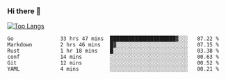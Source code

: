 ### Hi there 👋

<!--
**3Xpl0it3r/3Xpl0it3r** is a ✨ _special_ ✨ repository because its `README.md` (this file) appears on your GitHub profile.

Here are some ideas to get you started:

- 🔭 I’m currently working on ...
- 🌱 I’m currently learning ...
- 👯 I’m looking to collaborate on ...
- 🤔 I’m looking for help with ...
- 💬 Ask me about ...
- 📫 How to reach me: ...
- 😄 Pronouns: ...
- ⚡ Fun fact: ...
-->


[![Top Langs](https://github-readme-stats.vercel.app/api/top-langs/?username=3Xpl0it3r&layout=compact)](https://github.com/3Xpl0it3r/3Xpl0it3r)

<!--START_SECTION:waka-->

```text
Go               33 hrs 47 mins  █████████████████████▓░░░   87.22 %
Markdown         2 hrs 46 mins   █▓░░░░░░░░░░░░░░░░░░░░░░░   07.15 %
Rust             1 hr 18 mins    █░░░░░░░░░░░░░░░░░░░░░░░░   03.38 %
conf             14 mins         ░░░░░░░░░░░░░░░░░░░░░░░░░   00.63 %
Git              12 mins         ░░░░░░░░░░░░░░░░░░░░░░░░░   00.52 %
YAML             4 mins          ░░░░░░░░░░░░░░░░░░░░░░░░░   00.21 %
```

<!--END_SECTION:waka-->
